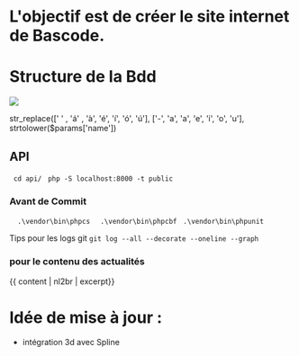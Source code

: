 # L'objectif est de créer le site internet de Bascode.

# Structure de la Bdd

![](Bdd.png)



















str_replace([' ' ,  'á' ,  'à', 'é', 'í', 'ó', 'ú'],
        ['-', 'a', 'a', 'e', 'i', 'o', 'u'],
        strtolower($params['name'])


## API

` cd api/`
` php -S localhost:8000 -t public`

### Avant de Commit

`  .\vendor\bin\phpcs`
`  .\vendor\bin\phpcbf`
` .\vendor\bin\phpunit`  

Tips pour les logs git
` git log --all --decorate --oneline --graph `

### pour le contenu des actualités


{{ content | nl2br | excerpt}}

# Idée de mise à jour : 
- intégration 3d avec Spline






